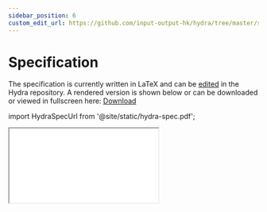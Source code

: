 ```yaml
---
sidebar_position: 6
custom_edit_url: https://github.com/input-output-hk/hydra/tree/master/spec
---
```


# Specification

The specification is currently written in LaTeX and can be
[edited](https://github.com/input-output-hk/hydra/tree/master/spec) in the
Hydra repository. A rendered version is shown below or can be downloaded or viewed in fullscreen here: [Download](/hydra-spec.pdf)

import HydraSpecUrl from '@site/static/hydra-spec.pdf';

<iframe style={{width: '100%', height: '480px'}} src={HydraSpecUrl} title="Hydra Head Specification"></iframe>
